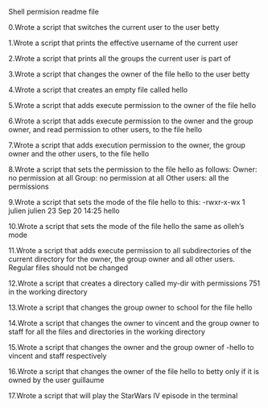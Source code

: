 Shell permision readme file

0.Wrote a script that switches the current user to the user betty

1.Wrote a script that prints the effective username of the current user

2.Wrote a script that prints all the groups the current user is part of

3.Wrote a script that changes the owner of the file hello to the user betty

4.Wrote a script that creates an empty file called hello

5.Wrote a script that adds execute permission to the owner of the file hello

6.Wrote a script that adds execute permission to the owner and the group owner, and read permission to other users, to the file hello

7.Wrote a script that adds execution permission to the owner, the group owner and the other users, to the file hello

8.Wrote a script that sets the permission to the file hello as follows: Owner: no permission at all Group: no permission at all Other users: all the permissions

9.Wrote a script that sets the mode of the file hello to this: -rwxr-x-wx 1 julien julien 23 Sep 20 14:25 hello

10.Wrote a script that sets the mode of the file hello the same as olleh’s mode

11.Wrote a script that adds execute permission to all subdirectories of the current directory for the owner, the group owner and all other users. Regular files should not be changed

12.Wrote a script that creates a directory called my-dir with permissions 751 in the working directory

13.Wrote a script that changes the group owner to school for the file hello

14.Wrote a script that changes the owner to vincent and the group owner to staff for all the files and directories in the working directory

15.Wrote a script that changes the owner and the group owner of -hello to vincent and staff respectively

16.Wrote a script that changes the owner of the file hello to betty only if it is owned by the user guillaume

17.Wrote a script that will play the StarWars IV episode in the terminal
